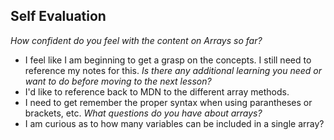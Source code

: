## Self Evaluation
*How confident do you feel with the content on Arrays so far?*
- I feel like I am beginning to get a grasp on the concepts. I still need to reference my notes for this.
*Is there any additional learning you need or want to do before moving to the next lesson?*
- I'd like to reference back to MDN to the different array methods.
- I need to get remember the proper syntax when using parantheses or brackets, etc.
*What questions do you have about arrays?*
- I am curious as to how many variables can be included in a single array?